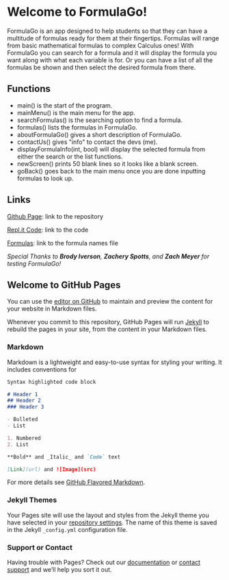 # Welcome to FormulaGo!

FormulaGo is an app designed to help students so that they can have a multitude of formulas ready for them at their fingertips. Formulas will range from basic mathematical formulas to complex Calculus ones! With FormulaGo you can search for a formula and it will display the formula you want along with what each variable is for. Or you can have a list of all the formulas be shown and then select the desired formula from there.

## Functions
- main() is the start of the program.
- mainMenu() is the main menu for the app.
- searchFormulas() is the searching option to find a formula.
- formulas() lists the formulas in FormulaGo.
- aboutFormulaGo() gives a short description of FormulaGo.
- contactUs() gives "info" to contact the devs (me).
- displayFormulaInfo(int, bool) will display the selected formula from either the search or the list functions.
- newScreen() prints 50 blank lines so it looks like a blank screen.
- goBack() goes back to the main menu once you are done inputting formulas to look up.

## Links

[Github Page](https://github.com/jyork63/my-Final-App): link to the repository

[Repl.it Code](https://repl.it/@JoshuaYork1/Final-App-FormulaGo): link to the code

[Formulas](https://github.com/jyork63/my-Final-App/blob/master/FormulaNames.txt): link to the formula names file



_Special Thanks to **Brody Iverson**, **Zachery Spotts**, and **Zach Meyer** for testing FormulaGo!_


## Welcome to GitHub Pages

You can use the [editor on GitHub](https://github.com/jyork63/my-Final-App/edit/master/index.md) to maintain and preview the content for your website in Markdown files.

Whenever you commit to this repository, GitHub Pages will run [Jekyll](https://jekyllrb.com/) to rebuild the pages in your site, from the content in your Markdown files.

### Markdown

Markdown is a lightweight and easy-to-use syntax for styling your writing. It includes conventions for

```markdown
Syntax highlighted code block

# Header 1
## Header 2
### Header 3

- Bulleted
- List

1. Numbered
2. List

**Bold** and _Italic_ and `Code` text

[Link](url) and ![Image](src)
```

For more details see [GitHub Flavored Markdown](https://guides.github.com/features/mastering-markdown/).

### Jekyll Themes

Your Pages site will use the layout and styles from the Jekyll theme you have selected in your [repository settings](https://github.com/jyork63/my-Final-App/settings). The name of this theme is saved in the Jekyll `_config.yml` configuration file.

### Support or Contact

Having trouble with Pages? Check out our [documentation](https://help.github.com/categories/github-pages-basics/) or [contact support](https://github.com/contact) and we’ll help you sort it out.
